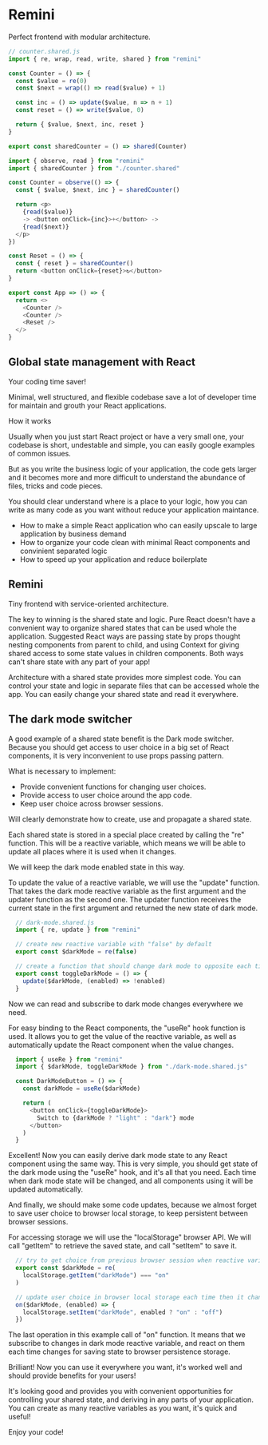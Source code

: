 # Remini

Perfect frontend with modular architecture.

<!--
**Pure reactivity**

```javascript
import { re, read, write, update, wrap, on } from "remini"

const $value = re(0)
const $next = wrap(() => read($value) + 1)

on($value, n => console.log('The current value:', n))

update($value, n => n + 1)  // The current value: 1
write($value, 2)            // The current value: 2

console.log(read($next))    // 3
```
-->

<!-- **Modularity** -->

```javascript
// counter.shared.js
import { re, wrap, read, write, shared } from "remini"

const Counter = () => {
  const $value = re(0)
  const $next = wrap(() => read($value) + 1)

  const inc = () => update($value, n => n + 1)
  const reset = () => write($value, 0)

  return { $value, $next, inc, reset }
}

export const sharedCounter = () => shared(Counter)
```

```javascript
import { observe, read } from "remini"
import { sharedCounter } from "./counter.shared"

const Counter = observe(() => {
  const { $value, $next, inc } = sharedCounter()

  return <p>
    {read($value)}
    -> <button onClick={inc}>+</button> ->
    {read($next)}
  </p>
})

const Reset = () => {
  const { reset } = sharedCounter()
  return <button onClick={reset}>↻</button>
}

export const App => () => {
  return <>
    <Counter />
    <Counter />
    <Reset />
  </>
}
```


## Global state management with React

<!-- Perfect code-splitting, pretty and minimalistic syntax, well structured and maintainable codebase. -->

Your coding time saver!

Minimal, well structured, and flexible codebase save a lot of developer time for maintain and grouth your React applications.

How it works

Usually when you just start React project or have a very small one, your codebase is short, undestable and simple, you can easily google examples of common issues.

But as you write the business logic of your application, the code gets larger and it becomes more and more difficult to understand the abundance of files, tricks and code pieces.

You should clear understand where is a place to your logic, how you can write as many code as you want without reduce your application maintance.

- How to make a simple React application who can easily upscale to large application by business demand
- How to organize your code clean with minimal React components and convinient separated logic
- How to speed up your application and reduce boilerplate

## Remini

Tiny frontend with service-oriented architecture.

The key to winning is the shared state and logic. Pure React doesn't have a convenient way to organize shared states that can be used whole the application. Suggested React ways are passing state by props thought nesting components from parent to child, and using Context for giving shared access to some state values in children components. Both ways can't share state with any part of your app!

Architecture with a shared state provides more simplest code. You can control your state and logic in separate files that can be accessed whole the app. You can easily change your shared state and read it everywhere.

## The dark mode switcher

A good example of a shared state benefit is the Dark mode switcher. Because you should get access to user choice in a big set of React components, it is very inconvenient to use props passing pattern.

What is necessary to implement:

- Provide convenient functions for changing user choices.
- Provide access to user choice around the app code.
- Keep user choice across browser sessions.

Will clearly demonstrate how to create, use and propagate a shared state.

Each shared state is stored in a special place created by calling the "re" function. This will be a reactive variable, which means we will be able to update all places where it is used when it changes.

We will keep the dark mode enabled state in this way.

To update the value of a reactive variable, we will use the "update" function. That takes the dark mode reactive variable as the first argument and the updater function as the second one. The updater function receives the current state in the first argument and returned the new state of dark mode.

```javascript
  // dark-mode.shared.js
  import { re, update } from "remini"

  // create new reactive variable with "false" by default
  export const $darkMode = re(false)

  // create a function that should change dark mode to opposite each time calling
  export const toggleDarkMode = () => {
    update($darkMode, (enabled) => !enabled)
  }
```

Now we can read and subscribe to dark mode changes everywhere we need.

For easy binding to the React components, the "useRe" hook function is used. It allows you to get the value of the reactive variable, as well as automatically update the React component when the value changes.

```javascript
  import { useRe } from "remini"
  import { $darkMode, toggleDarkMode } from "./dark-mode.shared.js"

  const DarkModeButton = () => {
    const darkMode = useRe($darkMode)

    return (
      <button onClick={toggleDarkMode}>
        Switch to {darkMode ? "light" : "dark"} mode
      </button>
    )
  }
```

Excellent! Now you can easily derive dark mode state to any React component using the same way. This is very simple, you should get state of the dark mode using the "useRe" hook, and it's all that you need. Each time when dark mode state will be changed, and all components using it will be updated automatically.

And finally, we should make some code updates, because we almost forget to save user choice to browser local storage, to keep persistent between browser sessions.

For accessing storage we will use the "localStorage" browser API. We will call "getItem" to retrieve the saved state, and call "setItem" to save it.

```javascript
  // try to get choice from previous browser session when reactive variable create
  export const $darkMode = re(
    localStorage.getItem("darkMode") === "on"
  )
```

```javascript
  // update user choice in browser local storage each time then it changed
  on($darkMode, (enabled) => {
    localStorage.setItem("darkMode", enabled ? "on" : "off")
  })
```

The last operation in this example call of "on" function. It means that we subscribe to changes in dark mode reactive variable, and react on them each time changes for saving state to browser persistence storage.

Brilliant! Now you can use it everywhere you want, it's worked well and should provide benefits for your users!

It's looking good and provides you with convenient opportunities for controlling your shared state, and deriving in any parts of your application. You can create as many reactive variables as you want, it's quick and useful!

<!--

## Modularity
- No need to wrap Application to Context Provider for each module
- import and using, easy code for embbedding
- created just when it used, by demand, that increase in performance

## Work together with Redux

## The authorized user state

## Product cart

-->

Enjoy your code!

